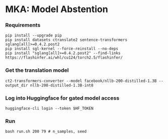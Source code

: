 # MKA: Model Abstention

### Requirements
```shell
pip install --upgrade pip
pip install datasets ctranslate2 sentence-transformers sglang[all]>=0.4.2.post2
pip install sgl-kernel --force-reinstall --no-deps
pip install "sglang[all]>=0.4.2.post2" --find-links https://flashinfer.ai/whl/cu124/torch2.5/flashinfer/
```

### Get the translation model
```shell
ct2-transformers-converter --model facebook/nllb-200-distilled-1.3B --output_dir nllb-200-distilled-1.3B-int8
```

### Log into Huggingface for gated model access
```shell
huggingface-cli login --token $HF_TOKEN
```

### Run
```shell
bash run.sh 200 79 # n_samples, seed
```
